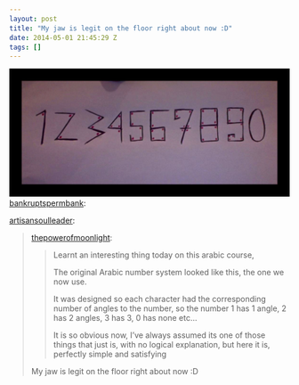 ```yaml
---
layout: post
title: "My jaw is legit on the floor right about now :D"
date: 2014-05-01 21:45:29 Z
tags: []
---
```

![](/media/2014/05/84457658109.jpg)
[bankruptspermbank](http://bankruptspermbank.tumblr.com/post/84198301562/artisansoulleader-thepowerofmoonlight-learnt):

[artisansoulleader](http://artisansoulleader.tumblr.com/post/83297639435/thepowerofmoonlight-learnt-an-interesting-thing):

> [thepowerofmoonlight](http://thepowerofmoonlight.tumblr.com/post/76448251981/learnt-an-interesting-thing-today-on-this-arabic):
> 
> > Learnt an interesting thing today on this arabic course,
> > 
> > The original Arabic number system looked like this, the one we now use.
> > 
> > It was designed so each character had the corresponding number of angles to the number, so the number 1 has 1 angle, 2 has 2 angles, 3 has 3, 0 has none etc…
> > 
> > It is so obvious now, I’ve always assumed its one of those things that just is, with no logical explanation, but here it is, perfectly simple and satisfying
> 
> My jaw is legit on the floor right about now :D

